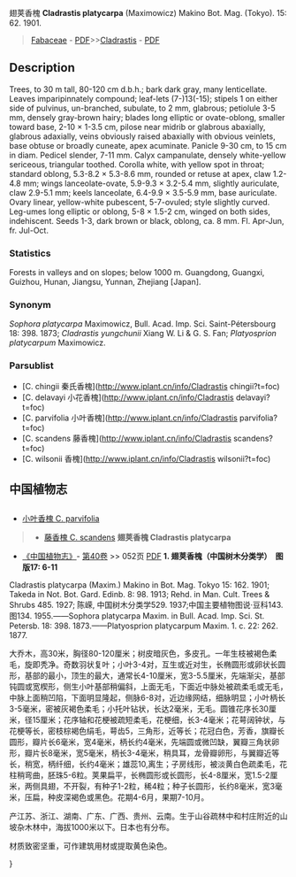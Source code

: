 翅荚香槐 **Cladrastis platycarpa** (Maximowicz) Makino Bot. Mag. (Tokyo). 15: 62. 1901.

> [Fabaceae](http://www.iplant.cn/info/Fabaceae?t=foc) - [PDF](http://www.iplant.cn/foc/pdf/Fabaceae.pdf)>>[Cladrastis](http://www.iplant.cn/info/Cladrastis?t=foc) - [PDF](http://www.iplant.cn/foc/pdf/Cladrastis.pdf)

## Description

Trees, to 30 m tall, 80-120 cm d.b.h.; bark dark gray, many lenticellate. Leaves imparipinnately compound; leaf-lets (7-)13(-15); stipels 1 on either side of pulvinus, un-branched, subulate, to 2 mm, glabrous; petiolule 3-5 mm, densely gray-brown hairy; blades long elliptic or ovate-oblong, smaller toward base, 2-10 × 1-3.5 cm, pilose near midrib or glabrous abaxially, glabrous adaxially, veins obviously raised abaxially with obvious veinlets, base obtuse or broadly cuneate, apex acuminate. Panicle 9-30 cm, to 15 cm in diam. Pedicel slender, 7-11 mm. Calyx campanulate, densely white-yellow sericeous, triangular toothed. Corolla white, with yellow spot in throat; standard oblong, 5.3-8.2 × 5.3-8.6 mm, rounded or retuse at apex, claw 1.2-4.8 mm; wings lanceolate-ovate, 5.9-9.3 × 3.2-5.4 mm, slightly auriculate, claw 2.9-5.1 mm; keels lanceolate, 6.4-9.9 × 3.5-5.9 mm, base auriculate. Ovary linear, yellow-white pubescent, 5-7-ovuled; style slightly curved. Leg-umes long elliptic or oblong, 5-8 × 1.5-2 cm, winged on both sides, indehiscent. Seeds 1-3, dark brown or black, oblong, ca. 8 mm. Fl. Apr-Jun, fr. Jul-Oct.

### Statistics
Forests in valleys and on slopes; below 1000 m. Guangdong, Guangxi, Guizhou, Hunan, Jiangsu, Yunnan, Zhejiang [Japan].

### Synonym
*Sophora platycarpa* Maximowicz, Bull. Acad. Imp. Sci. Saint-Pétersbourg 18: 398. 1873; *Cladrastis yungchunii* Xiang W. Li & G. S. Fan; *Platyosprion platycarpum* Maximowicz.

### Parsublist

* [C.  chingii  秦氏香槐](http://www.iplant.cn/info/Cladrastis chingii?t=foc)
* [C.  delavayi  小花香槐](http://www.iplant.cn/info/Cladrastis delavayi?t=foc)
* [C.  parvifolia  小叶香槐](http://www.iplant.cn/info/Cladrastis parvifolia?t=foc)
* [C.  scandens  藤香槐](http://www.iplant.cn/info/Cladrastis scandens?t=foc)
* [C.  wilsonii  香槐](http://www.iplant.cn/info/Cladrastis wilsonii?t=foc)

## 中国植物志
## 
* [小叶香槐  C.  parvifolia](Cladrastis-parvifolia-小叶香槐.md)
> * [藤香槐  C.  scandens](Cladrastis-scandens-藤香槐.md)
**翅荚香槐 Cladrastis platycarpa**

* [《中国植物志》](http://www.iplant.cn/frps)- [第40卷](http://www.iplant.cn/frps/vol/40) >> 052页 [PDF](http://www.iplant.cn/frps/pdf/40/052.PDF)
**1. 翅荚香槐（中国树木分类学）　图版17: 6-11**

Cladrastis platycarpa (Maxim.) Makino in Bot. Mag. Tokyo 15: 162. 1901; Takeda in Not. Bot. Gard. Edinb. 8: 98. 1913; Rehd. in Man. Cult. Trees & Shrubs 485. 1927; 陈嵘, 中国树木分类学529. 1937;中国主要植物图说·豆科143.图134. 1955.——Sophora platycarpa Maxim. in Bull. Acad. Imp. Sci. St. Petersb. 18: 398. 1873.——Platyosprion platycarpum Maxim. 1. c. 22: 262. 1877.

大乔木，高30米，胸径80-120厘米；树皮暗灰色，多皮孔。一年生枝被褐色柔毛，旋即秃净。奇数羽状复叶；小叶3-4对，互生或近对生，长椭圆形或卵状长圆形，基部的最小，顶生的最大，通常长4-10厘米，宽3-5.5厘米，先端渐尖，基部钝圆或宽楔形，侧生小叶基部稍偏斜，上面无毛，下面近中脉处被疏柔毛或无毛，中脉上面稍凹陷，下面明显隆起，侧脉6-8对，近边缘网结，细脉明显；小叶柄长3-5毫米，密被灰褐色柔毛；小托叶钻状，长达2毫米，无毛。圆锥花序长30厘米，径15厘米；花序轴和花梗被疏短柔毛，花梗细，长3-4毫米；花萼阔钟状，与花梗等长，密枝棕褐色绢毛，萼齿5，三角形，近等长；花冠白色，芳香，旗瓣长圆形，瓣片长6毫米，宽4毫米，柄长约4毫米，先端圆或微凹缺，翼瓣三角状卵形，瓣片长8毫米，宽5毫米，柄长3-4毫米，稍具耳，龙骨瓣卵形，与翼瓣近等长，稍宽，柄纤细，长约4毫米；雄蕊10,离生；子房线形，被淡黄白色疏柔毛，花柱稍弯曲，胚珠5-6粒。荚果扁平，长椭圆形或长圆形，长4-8厘米，宽1.5-2厘米，两侧具翅，不开裂，有种子1-2粒，稀4粒；种子长圆形，长约8毫米，宽3毫米，压扁，种皮深褐色或黑色。花期4-6月，果期7-10月。

产江苏、浙江、湖南、广东、广西、贵州、云南。生于山谷疏林中和村庄附近的山坡杂木林中，海拔1000米以下。日本也有分布。

材质致密坚重，可作建筑用材或提取黄色染色。

}